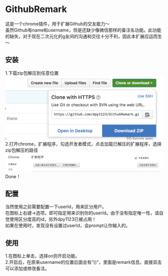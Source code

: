 # GithubRemark
这是一个chrome插件，用于扩展Github的交友能力～  
虽然Github有name和username，但是还缺少像微信那样的备注名功能。此功能的缺失，对于现在二次元化的g友间的沟通和交往十分不利，因此本扩展应运而生～

## 安装
1.下载zip包解压到任意位置  
![下载项目](doc/1.png)  
2.打开chrome，扩展程序，勾选开发者模式，点击加载已解压的扩展程序，选择zip包解压的路径  
![加载扩展](doc/2.png)  
Done！

## 配置
当然使用之前需要配置一下userId，用来区分用户。  
在图标上右键->选项，即可指定用来识别你的userId。由于没有指定唯一性，请自觉使用区分度高的id，另外dpy1123已被占用！  
如果在使用时，发现没有设置过userId，会prompt让你输入的。 

## 使用
1.在图标上单击，选择on则开启功能。  
2.开启后，在原来username的位置后面会有“()”，里面是remark信息。直接双击可以添加或修改备注。  
